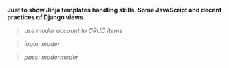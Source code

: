 **Just to show Jinja templates handling skills. Some JavaScript and decent practices of Django views.**


> *use moder account to CRUD items*

> *login: moder*

> *pass: modermoder*
